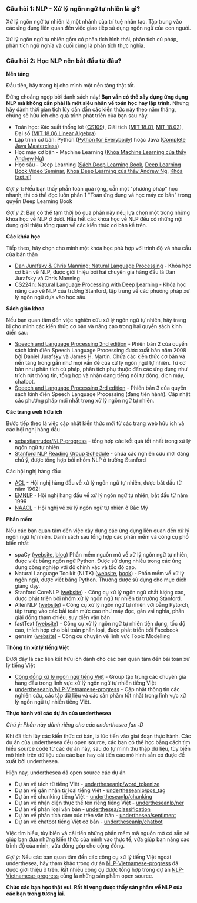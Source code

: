 ### Câu hỏi 1: NLP - Xử lý ngôn ngữ tự nhiên là gì?

Xử lý ngôn ngữ tự nhiên là một nhánh của trí tuệ nhân tạo. Tập trung vào các ứng dụng liên quan đến việc giao tiếp sử dụng ngôn ngữ của con người.

Xử lý ngôn ngữ tự nhiên gồm có phân tích hình thái, phân tích cú pháp, phân tích ngữ nghĩa và cuối cùng là phân tích thực nghĩa.

### Câu hỏi 2: Học NLP nên bắt đầu từ đâu?

**Nền tảng**

Đầu tiên, hãy trang bị cho mình một nền tảng thật tốt.

Đừng choáng ngợp bởi danh sách này! **Bạn vẫn có thể xây dựng ứng dụng NLP mà không cần phải là một siêu nhân về toán học hay lập trình**. Nhưng hãy dành thời gian tích lũy dần dần các kiến thức này theo năm tháng, chúng sẽ hữu ích cho quá trình phát triển của bạn sau này. 

* Toán học: Xác suất thống kê ([CS109](http://web.stanford.edu/class/cs109/)), Giải tích ([MIT 18.01](https://www.youtube.com/watch?v=jbIQW0gkgxo&list=PLE2215608E2574180), [MIT 18.02](https://www.youtube.com/watch?v=PxCxlsl_YwY&list=PL4C4C8A7D06566F38)), Đại số ([MIT 18.06 Linear Algebra](https://www.youtube.com/watch?list=PLE7DDD91010BC51F8&v=ZK3O402wf1c))
* Lập trình cơ bản: Python ([Python for Everybody](https://www.coursera.org/specializations/python)) hoặc Java ([Complete Java Masterclass](https://www.udemy.com/java-the-complete-java-developer-course/))
* Học máy cơ bản - Machine Learning ([Khóa Machine Learning của thầy Andrew Ng](https://www.coursera.org/learn/machine-learning))
* Học sâu - Deep Learning ([Sách Deep Learning Book](https://github.com/janishar/mit-deep-learning-book-pdf), [Deep Learning Book Video Seminar](https://www.youtube.com/watch?v=vi7lACKOUao&index=1&list=PLqIdRQ-0JBALEr7MtuS6E39T-28NFX1Ia), [Khoá Deep Learning của thầy Andrew Ng](https://www.deeplearning.ai/), [Khóa fast.ai](http://www.fast.ai/))

*Gợi ý 1*: Nếu bạn thấy phần toán quá rộng, cần một "phương pháp" học nhanh, thì có thể đọc luôn phần 1 "Toán ứng dụng và học máy cơ bản" trong quyển Deep Learning Book

*Gợi ý 2*: Bạn có thể tạm thời bỏ qua phần này nếu lựa chọn một trong những khóa học về NLP ở dưới. Hầu hết các khóa học về NLP đều có những nội dung giới thiệu tổng quan về các kiến thức cơ bản kể trên.
 
**Các khóa học**

Tiếp theo, hãy chọn cho mình một khóa học phù hợp với trình độ và nhu cầu của bản thân

* [Dan Jurafsky & Chris Manning: Natural Language Processing](https://www.youtube.com/watch?v=3Dt_yh1mf_U&list=PLQiyVNMpDLKnZYBTUOlSI9mi9wAErFtFm) - Khóa học cơ bản về NLP, được giới thiệu bởi hai chuyên gia hàng đầu là Dan Jurafsky và Chris Manning
* [CS224n: Natural Language Processing with Deep Learning](http://web.stanford.edu/class/cs224n/) - Khóa học nâng cao về NLP của trường Stanford, tập trung về các phương pháp xử lý ngôn ngữ dựa vào học sâu.

**Sách giáo khoa**

Nếu bạn quan tâm đến việc nghiên cứu xử lý ngôn ngữ tự nhiên, hãy trang bị cho mình các kiến thức cơ bản và nâng cao trong hai quyển sách kinh điển sau:

* [Speech and Language Processing 2nd edition](https://github.com/rain1024/slp2-pdf) - Phiên bản 2 của quyển sách kinh điển Speech Language Processing được xuất bản năm 2008 bởi Daniel Jurafsky và James H. Martin. Chứa các kiến thức cơ bản và nền tảng trong gần như mọi vấn đề của xử lý ngôn ngữ tự nhiên. Từ cơ bản như phân tích cú pháp, phân tích phụ thuộc đến các ứng dụng như trích rút thông tin, tổng hợp và nhận dạng tiếng nói tự động, dịch máy, chatbot.
* [Speech and Language Processing 3rd edition](https://web.stanford.edu/~jurafsky/slp3/) - Phiên bản 3 của quyển sách kinh điển Speech Language Processing (đang tiến hành). Cập nhật các phương pháp mới nhất trong xử lý ngôn ngữ tự nhiên. 

**Các trang web hữu ích**

Bước tiếp theo là việc cập nhật kiến thức mới từ các trang web hữu ích và các hội nghị hàng đầu

* [sebastianruder/NLP-progress](https://github.com/sebastianruder/NLP-progress) - tổng hợp các kết quả tốt nhất trong xử lý ngôn ngữ tự nhiên
* [Stanford NLP Reading Group Schedule](https://nlp.stanford.edu/read/) - chứa các nghiên cứu mới đáng chú ý, được tổng hợp bởi nhóm NLP ở trường Stanford

Các hội nghị hàng đầu

* [ACL](https://acl2018.org/) - Hội nghị hàng đầu về xử lý ngôn ngữ tự nhiên, được bắt đầu từ năm 1962!
* [EMNLP](http://emnlp2018.org/) - Hội nghị hàng đầu về xử lý ngôn ngữ tự nhiên, bắt đầu từ năm 1996
* [NAACL](http://naacl2018.org/) - Hội nghị về xử lý ngôn ngữ tự nhiên ở Bắc Mỹ

**Phần mềm**

Nếu các bạn quan tâm đến việc xây dựng các ứng dụng liên quan đến xử lý ngôn ngữ tự nhiên. Danh sách sau tổng hợp các phần mềm và công cụ phổ biến nhất

* spaCy ([website](https://spacy.io/), [blog](https://explosion.ai/blog/)) Phần mềm nguồn mở về xử lý ngôn ngữ tự nhiên, được viết bằng ngôn ngữ Python. Được sử dụng nhiều trong các ứng dụng công nghiệp với độ chính xác và tốc độ cao. 
* Natural Language Toolkit (NLTK) ([website](http://www.nltk.org/), [book](http://www.nltk.org/book/)) - Phần mềm về xử lý ngôn ngữ, được viết bằng Python. Thường được sử dụng cho mục đích giảng dạy.
* Stanford CoreNLP ([website](https://stanfordnlp.github.io/CoreNLP/)) - Công cụ xử lý ngôn ngữ chất lượng cao, được phát triển bởi nhóm xử lý ngôn ngữ tự nhiên từ trường Stanford. 
* AllenNLP ([website](https://allennlp.org/)) - Công cụ xử lý ngôn ngữ tự nhiên với bằng Pytorch, tập trung vào các bài toán mức cao như máy đọc, gán vai nghĩa, phân giải đồng tham chiếu, suy diễn văn bản 
* fastText ([website](https://fasttext.cc/)) - Công cụ xử lý ngôn ngữ tự nhiên tiện dụng, tốc độ cao, thích hợp cho bài toán phân loại, được phát triển bởi Facebook 
* gensim ([website](https://radimrehurek.com/gensim/)) - Công cụ chuyên về lĩnh vực Topic Modelling

**Thông tin xử lý tiếng Việt**

Dưới đây là các liên kết hữu ích dành cho các bạn quan tâm đến bài toán xử lý tiếng Việt

* [Cộng đồng xử lý ngôn ngữ tiếng Việt](https://www.facebook.com/groups/vietnlp/) - Group tập trung các chuyên gia hàng đầu trong lĩnh vực xử lý ngôn ngữ tự nhiên tiếng Việt
* [undertheseanlp/NLP-Vietnamese-progress](https://github.com/undertheseanlp/NLP-Vietnamese-progress) - Cập nhật 
thông tin các nghiên cứu, các tập dữ liệu và các sản phẩm tốt nhất trong lĩnh vực xử lý ngôn ngữ tự nhiên tiếng Việt.

**Thực hành với các dự án của underthesea**

*Chú ý: Phần này dành riêng cho các underthesea fan :D*

Khi đã tích lũy các kiến thức cơ bản, là lúc tiến vào giai đoạn thực hành. Các dự án của underthesea đều open source, các bạn có thể học bằng cách tìm hiểu source code từ các dự án này, sau đó tự mình thu thập dữ liệu, tùy biến mô hình trên dữ liệu của các bạn hay cải tiến các mô hình sẵn có được đề xuất bởi underthesea. 

Hiện nay, underthesea đã open source các dự án 

* Dự án về tách từ tiếng Việt - [undertheseanlp/word_tokenize](https://github.com/undertheseanlp/word_tokenize)
* Dự án về gán nhãn từ loại tiếng Việt - [undertheseanlp/pos_tag](https://github.com/undertheseanlp/pos_tag)
* Dự án về chunking tiếng Việt - [undertheseanlp/chunking](https://github.com/undertheseanlp/chunking)
* Dự án về nhận diện thực thể tên riêng tiếng Việt - [undertheseanlp/ner](https://github.com/undertheseanlp/ner)
* Dự án về phân loại văn bản - [underthesea/classification](https://github.com/undertheseanlp/classification)
* Dự án về phân tích cảm xúc trên văn bản - [underthesea/sentiment](https://github.com/undertheseanlp/sentiment)
* Dự án về chatbot tiếng Việt cơ bản - [undertheseanlp/chatbot](https://github.com/undertheseanlp/chatbot)

Việc tìm hiểu, tùy biến và cải tiến những phần mềm mã nguồn mở có sẵn sẽ giúp bạn đưa những kiến thức của mình vào thực tế, vừa giúp bạn nâng cao trình độ của mình, vừa đóng góp cho cộng đồng. 

*Gợi ý*: Nếu các bạn quan tâm đến các công cụ xử lý tiếng Việt ngoài underthesea, hãy tham khảo trong dự án [NLP-Vietnamese-progress](https://github.com/undertheseanlp/NLP-Vietnamese-progress) đã được giới thiệu ở trên. Rất nhiều công cụ được tổng hợp trong dự án [NLP-Vietnamese-progress](https://github.com/undertheseanlp/NLP-Vietnamese-progress) cũng là những sản phẩm open source. 

**Chúc các bạn học thật vui. Rất hi vọng được thấy sản phẩm về NLP của các bạn trong tương lai.**
